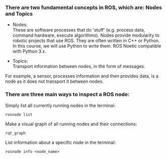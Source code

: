 ### There are two fundamental concepts in ROS, which are: Nodes and Topics

- Nodes:  
These are software processes that do 'stuff' (e.g. process data, command hardware, execute algorithms). Nodes provide modularity to robotic projects that use ROS. They are often written in C++ or Python. In this course, we will use Python to write them. ROS Noetic compatible with Python 3.x.

- Topics:  
Transport information between nodes, in the form of messages.

For example, a sensor, processes information and then provides data, is a node as it does not transport it between nodes.



### There are three main ways to inspect a ROS node:

Simply list all currently running nodes in the terminal:  
```
rosnode list
```
Make a visual graph of all running nodes and their connections:  
```
rqt_graph
```
List information about a specific node in the terminal:  
```
rosnode info <node_name>
```
